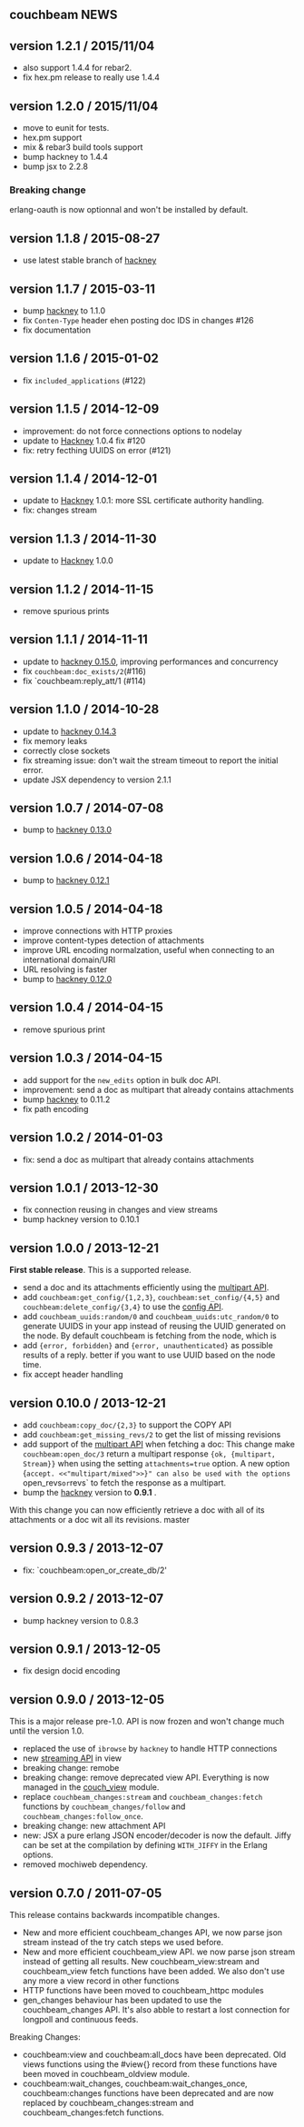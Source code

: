 couchbeam NEWS
--------------

version 1.2.1 / 2015/11/04
--------------------------

- also support 1.4.4 for rebar2.
- fix hex.pm release to really use 1.4.4

version 1.2.0 / 2015/11/04
--------------------------

- move to eunit for tests.
- hex.pm support
- mix & rebar3 build tools support
- bump hackney to 1.4.4
- bump jsx to 2.2.8

### Breaking change

erlang-oauth is now optionnal and won't be installed by default.

version 1.1.8 / 2015-08-27
--------------------------

- use latest stable branch of [hackney](https://github.com/benoitc/hackney)

version 1.1.7 / 2015-03-11
--------------------------

- bump [hackney](https://github.com/benoitc/hackney) to 1.1.0
- fix `Conten-Type` header ehen posting doc IDS in changes #126
- fix documentation

version 1.1.6 / 2015-01-02
--------------------------

- fix `included_applications` (#122)

version 1.1.5 / 2014-12-09
--------------------------

- improvement: do not force connections options to nodelay
- update to [Hackney](https://github.com/benoitc/hackney) 1.0.4 fix #120
- fix: retry fecthing UUIDS on error (#121)

version 1.1.4 / 2014-12-01
--------------------------

- update to [Hackney](https://github.com/benoitc/hackney) 1.0.1: more SSL
  certificate authority handling.
- fix: changes stream

version 1.1.3 / 2014-11-30
--------------------------

- update to [Hackney](https://github.com/benoitc/hackney) 1.0.0

version 1.1.2 / 2014-11-15
--------------------------

- remove spurious prints

version 1.1.1 / 2014-11-11
--------------------------

- update to [hackney 0.15.0](https://github.com/benoitc/hackney/releases ),
  improving performances and concurrency
- fix `couchbeam:doc_exists/2`(#116)
- fix `couchbeam:reply_att/1 (#114)


version 1.1.0 / 2014-10-28
--------------------------

- update to [hackney 0.14.3](https://github.com/benoitc/hackney/releases)
- fix memory leaks
- correctly close sockets
- fix streaming issue: don't wait the stream timeout to report the initial
  error.
- update JSX dependency to version 2.1.1

version 1.0.7 / 2014-07-08
--------------------------

- bump to [hackney 0.13.0](https://github.com/benoitc/hackney/releases/tag/0.13.0)

version 1.0.6 / 2014-04-18
--------------------------

- bump to [hackney 0.12.1](https://github.com/benoitc/hackney/releases/tag/0.12.2)


version 1.0.5 / 2014-04-18
--------------------------

- improve connections with HTTP proxies
- improve content-types detection of attachments
- improve URL encoding normalzation, useful when connecting to an
  international domain/URI
- URL resolving is faster
- bump to [hackney 0.12.0](https://github.com/benoitc/hackney/releases/tag/0.12.0)

version 1.0.4 / 2014-04-15
--------------------------

- remove spurious print

version 1.0.3 / 2014-04-15
--------------------------

- add support for the `new_edits` option in bulk doc API.
- improvement: send a doc as multipart that already contains attachments
- bump [hackney](http://github.com/benoitc/hackney) to 0.11.2
- fix path encoding

version 1.0.2 / 2014-01-03
--------------------------

- fix: send a doc as multipart that already contains attachments


version 1.0.1 / 2013-12-30
--------------------------

- fix connection reusing in changes and view streams
- bump hackney version to 0.10.1


version 1.0.0 / 2013-12-21
--------------------------

**First stable release**. This is a supported release.

- send a doc and its attachments efficiently using the [multipart
  API](http://docs.couchdb.org/en/latest/api/document/common.html#creating-multiple-attachments).
- add `couchbeam:get_config/{1,2,3}`, `couchbeam:set_config/{4,5}` and
  `couchbeam:delete_config/{3,4}` to use the [config
API](http://docs.couchdb.org/en/latest/api/server/configuration.html).
- add `couchbeam_uuids:random/0` and `couchbeam_uuids:utc_random/0` to
  generate UUIDS in your app instead of reusing the UUID generated on
the node. By default couchbeam is fetching from the node, which is
- add `{error, forbidden}` and `{error, unauthenticated}` as possible
  results of a reply.
better if you want to use UUID based on the node time.
- fix accept header handling


version 0.10.0 / 2013-12-21
---------------------------

- add `couchbeam:copy_doc/{2,3}` to support the COPY API
- add `couchbeam:get_missing_revs/2` to get the list of missing
  revisions
- add support of the [multipart
  API](http://docs.couchdb.org/en/latest/api/document/common.html#efficient-multiple-attachments-retrieving) when fetching a doc: This change make
  `couchbeam:open_doc/3` return a multipart response `{ok, {multipart,
Stream}}` when using the setting `attachments=true` option. A new option
{`accept. <<"multipart/mixed">>}" can also be used with the options
`open_revs` or `revs` to fetch the response as a multipart.
- bump the [hackney](http://github.com/benoitc/hackney) version to
  **0.9.1** .


With this change you can now efficiently retrieve a doc with all of its
attachments or a doc wit all its revisions.
 master

version 0.9.3 / 2013-12-07
--------------------------

- fix: `couchbeam:open_or_create_db/2'

version 0.9.2 / 2013-12-07
--------------------------

- bump hackney version to 0.8.3

version 0.9.1 / 2013-12-05
--------------------------

- fix design docid encoding

version 0.9.0 / 2013-12-05
--------------------------

This is a major release pre-1.0. API is now frozen and won't change much
until the version 1.0.

- replaced the use of `ibrowse` by `hackney` to handle HTTP connections
- new [streaming
  API](https://github.com/benoitc/couchbeam#stream-view-results) in view
- breaking change: remobe
- breaking change: remove deprecated view API. Everything is now managed in the
  [couch_view](https://github.com/benoitc/couchbeam/blob/master/doc/couchbeam_view.md) module.
- replace `couchbeam_changes:stream` and `couchbeam_changes:fetch`
  functions by `couchbeam_changes/follow` and `couchbeam_changes:follow_once`.
- breaking change: new attachment API
- new: JSX a pure erlang JSON encoder/decoder is now the default. Jiffy
  can be set at the compilation by defining `WITH_JIFFY` in the Erlang
options.
- removed mochiweb dependency.


version 0.7.0 / 2011-07-05
--------------------------

This release contains backwards incompatible changes.

- New and more efficient couchbeam_changes API, we now parse json stream
  instead of the try catch steps we used before.
- New and more efficient couchbeam_view API. we now parse json stream
  instead of getting all results. New couchbeam_view:stream and
couchbeam_view fetch functions have been added. We also don't use any
more a view record in other functions
- HTTP functions have been moved to couchbeam_httpc modules
- gen_changes behaviour has been updated to use the couchbeam_changes
  API. It's also abble to restart a lost connection for longpoll and
continuous feeds.

Breaking Changes:

- couchbeam:view and couchbeam:all_docs have been deprecated. Old views
  functions using the #view{} record from these functions have been
moved in couchbeam_oldview module.
- couchbeam:wait_changes, couchbeam:wait_changes_once, couchbeam:changes
  functions have been deprecated and are now replaced by
couchbeam_changes:stream and couchbeam_changes:fetch functions.
